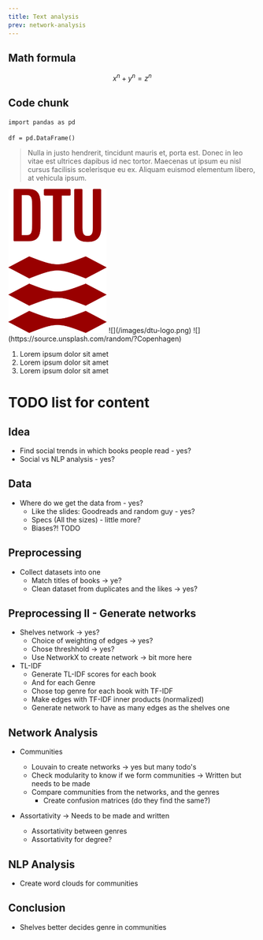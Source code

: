 ```yaml
---
title: Text analysis
prev: network-analysis
---
```



## Math formula
$$ x^n + y^n = z^n $$

## Code chunk

```
import pandas as pd

df = pd.DataFrame()
```

> Nulla in justo hendrerit, tincidunt mauris et, porta est. Donec in leo vitae est ultrices dapibus id nec tortor. Maecenas ut ipsum eu nisl cursus facilisis scelerisque eu ex. Aliquam euismod elementum libero, at vehicula ipsum.

<img src="/images/dtu-logo.png" width="200" /> 
![](/images/dtu-logo.png)
![](https://source.unsplash.com/random/?Copenhagen)

1. Lorem ipsum dolor sit amet
1. Lorem ipsum dolor sit amet
1. Lorem ipsum dolor sit amet




# TODO list for content 
## Idea 
- Find social trends in which books people read - yes?
- Social vs NLP analysis - yes?

## Data 
- Where do we get the data from - yes?
    - Like the slides: Goodreads and random guy - yes?  
    - Specs (All the sizes) - little more? 
    - Biases?! TODO 

## Preprocessing 
- Collect datasets into one 
    - Match titles of books -> ye? 
    - Clean dataset from duplicates and the likes -> yes? 

## Preprocessing II - Generate networks 
- Shelves network -> yes? 
    - Choice of weighting of edges -> yes?
    - Chose threshhold -> yes? 
    - Use NetworkX to create network -> bit more here 
- TL-IDF 
    - Generate TL-IDF scores for each book
    - And for each Genre 
    - Chose top genre for each book with TF-IDF 
    - Make edges with TF-IDF inner products (normalized)
    - Generate network to have as many edges as the shelves one 

## Network Analysis 
- Communities 
    - Louvain to create networks -> yes but many todo's
    - Check modularity to know if we form communities -> Written but needs to be made
    - Compare communities from the networks, and the genres
        - Create confusion matrices (do they find the same?)

- Assortativity -> Needs to be made and written 
    - Assortativity between genres 
    - Assortativity for degree? 

## NLP Analysis 
- Create word clouds for communities 

## Conclusion 
- Shelves better decides genre in communities
